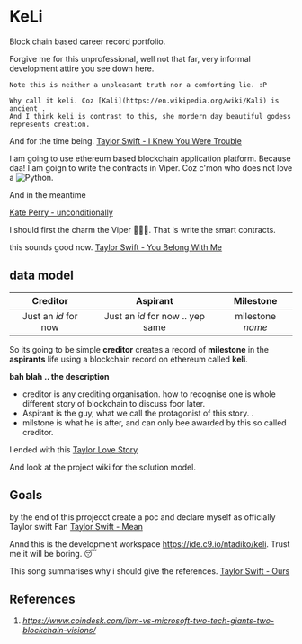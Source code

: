 # KeLi
Block chain based career record portfolio.

Forgive me for this unprofessional, well not that far, very informal development attire you see down here.

```
Note this is neither a unpleasant truth nor a comforting lie. :P

Why call it keli. Coz [Kali](https://en.wikipedia.org/wiki/Kali) is ancient .
And I think keli is contrast to this, she mordern day beautiful godess represents creation.
```
And for the time being. [Taylor Swift - I Knew You Were Trouble](https://www.youtube.com/watch?v=vNoKguSdy4Y)

I am  going to use ethereum based blockchain application platform. Because daa! I am goign to write the contracts in Viper. Coz c'mon who does not love a ![Python](https://www.python.org/static/img/python-logo.png).

And in the meantime 

[Kate Perry - unconditionally](https://www.youtube.com/watch?v=XjwZAa2EjKA)

I should first the charm the Viper :saxophone::man_with_turban:. That is write the smart contracts.

this sounds good now. [Taylor Swift - You Belong With Me](https://www.youtube.com/watch?v=VuNIsY6JdUw)
## data model
Creditor|Aspirant|Milestone|
:-:|:-:|:-:
Just an _id_ for now|Just an _id_ for now .. yep same|milestone _name_|

So its going to be simple **creditor** creates a record of **milestone** in the **aspirants** life using a blockchain record
on ethereum called **keli**.

**bah blah .. the description**
* creditor is any crediting organisation. how to recognise one is whole different story of blockchain to discuss foor later.
* Aspirant is the guy, what we call the protagonist of this story. .
* milstone is what he is after, and can only bee awarded by this so called creditor.

I ended with this [Taylor Love Story](https://www.youtube.com/watch?v=8xg3vE8Ie_E)

And look at the project wiki for the solution model.

## Goals 
by the end of this prrojecct create a poc and declare myself as officially Taylor swift Fan [Taylor Swift - Mean](https://www.youtube.com/watch?v=yCMqcFAigRg)


Annd this is the development workspace https://ide.c9.io/ntadiko/keli. Trust me it will be boring. :sleeping:


This song summarises why i should give the references. [Taylor Swift - Ours](https://www.youtube.com/watch?v=LZ34LlaIk88)
## References
1. _https://www.coindesk.com/ibm-vs-microsoft-two-tech-giants-two-blockchain-visions/_
